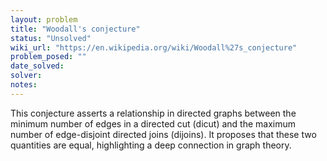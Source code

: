 ```yaml
---
layout: problem
title: "Woodall's conjecture"
status: "Unsolved"
wiki_url: "https://en.wikipedia.org/wiki/Woodall%27s_conjecture"
problem_posed: ""
date_solved:
solver:
notes:
---
```

This conjecture asserts a relationship in directed graphs between the minimum number of edges in a directed cut (dicut) and the maximum number of edge-disjoint directed joins (dijoins). It proposes that these two quantities are equal, highlighting a deep connection in graph theory.